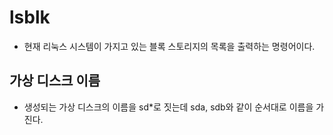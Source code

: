 # lsblk

- 현재 리눅스 시스템이 가지고 있는 블록 스토리지의 목록을 출력하는 명령어이다.

## 가상 디스크 이름

- 생성되는 가상 디스크의 이름을 sd*로 짓는데 sda, sdb와 같이 순서대로 이름을 가진다.